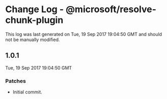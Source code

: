 # Change Log - @microsoft/resolve-chunk-plugin

This log was last generated on Tue, 19 Sep 2017 19:04:50 GMT and should not be manually modified.

## 1.0.1
Tue, 19 Sep 2017 19:04:50 GMT

### Patches

- Initial commit.

